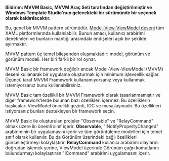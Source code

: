 ﻿**Bildirim: MVVM Basic, MVVM Araç Seti tarafından değiştirilmiştir ve Windows Template Studio'nun gelecekteki bir sürümünde bir seçenek olarak kaldırılacaktır.**

Bu, genel bir MVVM pattern sürümüdür.  [Model-View-ViewModel deseni](https://en.wikipedia.org/wiki/Model%E2%80%93view%E2%80%93viewmodel) tüm XAML platformlarında kullanılabilir. Bunun amacı, kullanıcı arabirimi denetimleri ve bunların mantığı arasındaki endişeleri açık bir şekilde ayırmaktır.

MVVM pattern üç temel bileşenden oluşmaktadır: model, görünüm ve görünüm modeli. Her biri farklı bir rol oynar.

MVVM Basic bir framework değildir ancak Model-View-ViewModel (MVVM) deseni kullanarak bir uygulama oluşturmak için minimum işlevsellik sağlar.
Üçüncü taraf MVVM Framework kullanamıyorsanız veya kullanmak istemiyorsanız bunu kullanabilirsiniz.

MVVM Basic tam özellikli bir MVVM Framework olarak tasarlanmamıştır ve diğer framework'lerde bulunan bazı özellikleri içermez. Bu özelliklerin başlıcaları ViewModel öncelikli gezinti, IOC ve mesajlaşmadır. Bu özellikleri istiyorsanız bunları destekleyen bir framework seçin.

MVVM Basic ile oluşturulan projeler "Observable" ve "RelayCommand" olmak üzere iki önemli sınıf içerir.
**Observable**, "INotifyPropertyChanged" arabiriminin bir uygulamasını içerir ve tüm görüntüleme modelleri için temel sınıf olarak kullanılır. Bu da Görünüm üzerindeki bağlı özellikleri güncelleştirmeyi kolaylaştırır.
**RelayCommand** kullanıcı arabirimi olaylarını doğrudan işlemek yerine, ViewModel üzerinde Görünüm çağrı komutlarını bulundurmayı kolaylaştıran "ICommand" arabirimi uygulamasını içerir.
